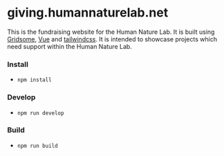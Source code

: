 # giving.humannaturelab.net
This is the fundraising website for the Human Nature Lab. It is built using [Gridsome](https://gridsome.org/), [Vue](https://vuejs.org/) and [tailwindcss](https://tailwindcss.com/). It is intended to showcase projects which need support within the Human Nature Lab.

### Install
- `npm install`

### Develop
- `npm run develop`

### Build
- `npm run build`

